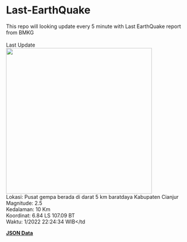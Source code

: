 # Last-EarthQuake
This repo will looking update every 5 minute with Last EarthQuake report from BMKG
<br>
<br>
Last Update
<br>
<img src="https://ews.bmkg.go.id/TEWS/data/20221130222434.mmi.jpg" width="400"/>
<br>
Lokasi: Pusat gempa berada di darat 5 km baratdaya Kabupaten Cianjur <br>
Magnitude: 2.5 <br>
Kedalaman: 10 Km <br>
Koordinat: 6.84 LS 107.09 BT <br>
Waktu: 1/2022 22:24:34 WIB</td <br>

<a href="./data/data.json">**JSON Data**</a>
